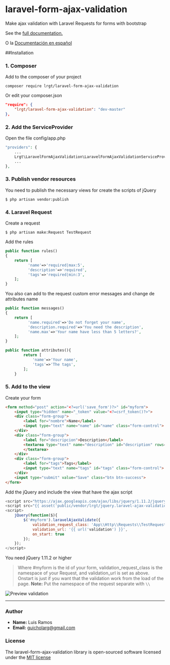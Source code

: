 # laravel-form-ajax-validation
Make ajax validation with Laravel Requests for forms with bootstrap

See the [full documentation.](https://github.com/guicho0601/laravel-form-ajax-validation/wiki)

O la
[Documentación en español](https://github.com/guicho0601/laravel-form-ajax-validation/wiki/Inicio)

##Installation

### 1. Composer

Add to the composer of your project

```console
composer require lrgt/laravel-form-ajax-validation
```

Or edit your composer.json

```json
"require": {
    "lrgt/laravel-form-ajax-validation": "dev-master"
},
```

### 2. Add the ServiceProvider

Open the file config/app.php

```php
"providers": {
    ...
    Lrgt\LaravelFormAjaxValidation\LaravelFormAjaxValidationServiceProvider::class,
    ...
},
```

### 3. Publish vendor resources

You need to publish the necessary views for create the scripts of jQuery

```console
$ php artisan vendor:publish
```

### 4. Laravel Request

Create a request

```console
$ php artisan make:Request TestRequest
```

Add the rules

```php
public function rules()
{
	return [
          'name'=>'required|max:5',
          'description'=>'required',
          'tags'=>'required|min:3',
	];
}
```

You also can add to the request custom error messages and change de attributes name

```php
public function messages()
{
	return [
          'name.required'=>'Do not forget your name',
          'description.required'=>'You need the description',
          'name.max'=>'Your name have less than 5 letters?',
	];
}

public function attributes(){
        return [
            'name'=>'Your name',
            'tags'=>'The tags',
        ];
    }
```

### 5. Add to the view

Create your form

```html
<form method="post" action="<?=url('save_form')?>" id="myform">
    <input type="hidden" name="_token" value="<?=csrf_token()?>">
    <div class="form-group">
        <label for="nombre">Name</label>
        <input type="text" name="name" id="name" class="form-control">
    </div>
    <div class="form-group">
        <label for="descripcion">Description</label>
        <textarea type="text" name="description" id="description" rows="5" class="form-control">
        </textarea>
    </div>
    <div class="form-group">
        <label for="tags">Tags</label>
        <input type="text" name="tags" id="tags" class="form-control">
    </div>
    <input type="submit" value="Save" class="btn btn-success">
</form>
```

Add the jQuery and include the view that have the ajax script

```javascript
<script src="https://ajax.googleapis.com/ajax/libs/jquery/1.11.2/jquery.min.js"></script>
<script src="{{ asset('public/vendor/lrgt/jquery.laravel-ajax-validation.js') }}"></script>
<script>
    jQuery(function($){
        $('#myform').laravelAjaxValidate({
            validation_request_class: 'App\\Http\\Requests\\TestRequest',
            validation_url: '{{ url('validation') }}',
            on_start: true
        });
    });
</script>
```

You need jQuery 1.11.2 or higher

> Where #myform is the id of your form, validation_request_class is the namespace of your Request, and validation_url is set as above.
> Onstart is just if you want that the validation work from the load of the page.
>__Note:__ Put the namespace of the request separate with `\\`

![Preview validation](http://i1277.photobucket.com/albums/y485/guicho0601/Captura%20de%20pantalla%202015-06-02%20a%20las%2022.15.51_zpsvm5wevpp.png)

***

### Author

- __Name:__ Luis Ramos
- __Email:__ guicholarg@gmail.com

### License

The laravel-form-ajax-validation library is open-sourced software licensed under the [MIT license](http://opensource.org/licenses/MIT)
